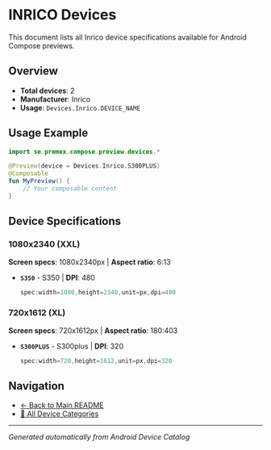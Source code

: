 # INRICO Devices

This document lists all Inrico device specifications available for Android Compose previews.

## Overview

- **Total devices**: 2
- **Manufacturer**: Inrico
- **Usage**: `Devices.Inrico.DEVICE_NAME`

## Usage Example

```kotlin
import se.premex.compose.preview.devices.*

@Preview(device = Devices.Inrico.S300PLUS)
@Composable
fun MyPreview() {
    // Your composable content
}
```

## Device Specifications

### 1080x2340 (XXL)

**Screen specs**: 1080x2340px | **Aspect ratio**: 6:13

- **`S350`** - S350 | **DPI**: 480
  ```kotlin
  spec:width=1080,height=2340,unit=px,dpi=480
  ```

### 720x1612 (XL)

**Screen specs**: 720x1612px | **Aspect ratio**: 180:403

- **`S300PLUS`** - S300plus | **DPI**: 320
  ```kotlin
  spec:width=720,height=1612,unit=px,dpi=320
  ```

## Navigation

- [← Back to Main README](../../README.md)
- [📱 All Device Categories](../README.md)

---
*Generated automatically from Android Device Catalog*
